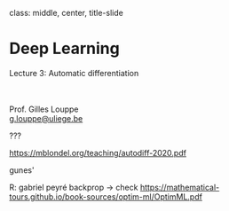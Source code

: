 class: middle, center, title-slide

# Deep Learning

Lecture 3: Automatic differentiation

<br><br>
Prof. Gilles Louppe<br>
[g.louppe@uliege.be](mailto:g.louppe@uliege.be)

???

https://mblondel.org/teaching/autodiff-2020.pdf

gunes'

R: gabriel peyré backprop -> check https://mathematical-tours.github.io/book-sources/optim-ml/OptimML.pdf
